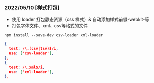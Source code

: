 ### 2022/05/10 [样式打包]

* 使用 loader 打包静态资源（css 样式）& 自动添加样式前缀-webkit-等
* 打包字体文件、xml、csv等格式的文件
```npm
npm install --save-dev csv-loader xml-loader
```
```json
{
  test: /\.(csv|tsv)$/i,
  use: ['csv-loader'],
},
{
  test: /\.xml$/i,
  use: ['xml-loader'],
},
```